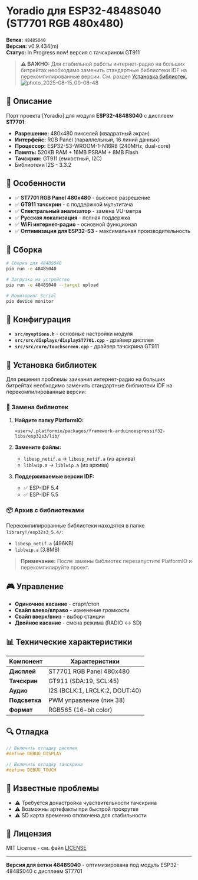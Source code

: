 # Yoradio для ESP32-4848S040 (ST7701 RGB 480x480)

**Ветка:** `4848S040`  
**Версия:** v0.9.434(m)  
**Статус:** In Progress now! версия с тачскрином GT911

> **⚠️ ВАЖНО:** Для стабильной работы интернет-радио на больших битрейтах необходимо заменить стандартные библиотеки IDF на перекомпилированные версии. См. раздел [Установка библиотек](#-установка-библиотек).
![photo_2025-08-15_00-06-48](https://github.com/user-attachments/assets/2161055d-5e9a-4285-a22a-98438d7379af)

## 🎯 Описание

Порт проекта [Yoradio] для модуля **ESP32-4848S040** с дисплеем **ST7701**:
- **Разрешение:** 480x480 пикселей (квадратный экран)
- **Интерфейс:** RGB Panel (параллельный, 16 линий данных)
- **Процессор:** ESP32-S3-WROOM-1-N16R8 (240MHz, dual-core)
- **Память:** 520KB RAM + 16MB PSRAM + 8MB Flash
- **Тачскрин:** GT911 (емкостный, I2C)
- Библиотеки I2S - 3.3.2

## 🚀 Особенности

- ✅ **ST7701 RGB Panel 480x480** - высокое разрешение
- ✅ **GT911 тачскрин** - с поддержкой мультитача
- ✅ **Спектральный анализатор** - замена VU-метра
- ✅ **Русская локализация** - полная поддержка
- ✅ **WiFi интернет-радио** - основной функционал
- ✅ **Оптимизация для ESP32-S3** - максимальная производительность

## 🔧 Сборка

```bash
# Сборка для 4848S040
pio run -e 4848S040

# Загрузка на устройство
pio run -e 4848S040 --target upload

# Мониторинг Serial
pio device monitor
```

## 📱 Конфигурация

- **`src/myoptions.h`** - основные настройки модуля
- **`src/src/displays/displayST7701.cpp`** - драйвер дисплея
- **`src/src/core/touchscreen.cpp`** - драйвер тачскрина GT911

## 🔧 Установка библиотек

Для решения проблемы заикания интернет-радио на больших битрейтах необходимо заменить стандартные библиотеки IDF на перекомпилированные версии:

### 📁 Замена библиотек

1. **Найдите папку PlatformIO:**
   ```
   <user>/.platformio/packages/framework-arduinoespressif32-libs/esp32s3/lib/
   ```

2. **Замените файлы:**
   - `libesp_netif.a` → `libesp_netif.a` (из архива)
   - `liblwip.a` → `liblwip.a` (из архива)

3. **Поддерживаемые версии IDF:**
   - ✅ ESP-IDF 5.4
   - ✅ ESP-IDF 5.5

### 📦 Архив с библиотеками

Перекомпилированные библиотеки находятся в папке `library!/esp32s3_5.4/`:
- `libesp_netif.a` (496KB)
- `liblwip.a` (3.8MB)

> **Примечание:** После замены библиотек перезапустите PlatformIO и перекомпилируйте проект.

## 🎮 Управление

- **Одиночное касание** - старт/стоп
- **Свайп влево/вправо** - изменение громкости
- **Свайп вверх/вниз** - выбор станции
- **Двойное касание** - смена режима (RADIO ↔ SD)

## 📊 Технические характеристики

| Компонент | Характеристики |
|-----------|----------------|
| **Дисплей** | ST7701 RGB Panel 480x480 |
| **Тачскрин** | GT911 (SDA:19, SCL:45) |
| **Аудио** | I2S (BCLK:1, LRCLK:2, DOUT:40) |
| **Подсветка** | PWM управление (пин 38) |
| **Формат** | RGB565 (16-bit color) |

## 🔍 Отладка

```cpp
// Включить отладку дисплея
#define DEBUG_DISPLAY

// Включить отладку тачскрина
#define DEBUG_TOUCH
```


## 🐛 Известные проблемы

- ⚠️ Требуется донастройка чувствительности тачскрина
- ⚠️ Возможны артефакты при быстрой прокрутке
- ⚠️ SD карта временно отключена для стабильности

## 📝 Лицензия

MIT License - см. файл [LICENSE](LICENSE)

---

**Версия для ветки 4848S040** - оптимизирована под модуль ESP32-4848S040 с дисплеем ST7701

